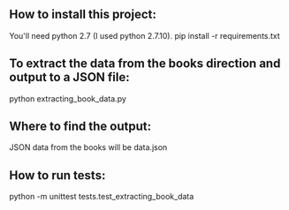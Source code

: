 
## How to install this project:

You'll need python 2.7 (I used python 2.7.10).
pip install -r requirements.txt

## To extract the data from the books direction and output to a JSON file: 

python extracting_book_data.py

## Where to find the output:

JSON data from the books will be data.json

## How to run tests:

python -m unittest tests.test_extracting_book_data